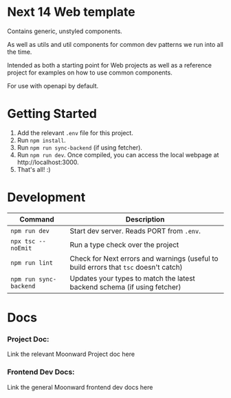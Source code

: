 # Next 14 Web template

Contains generic, unstyled components.

As well as utils and util components for common dev patterns we run into all the time.

Intended as both a starting point for Web projects as well as a reference project for examples on how to use common components.

For use with openapi by default.

# Getting Started

1. Add the relevant `.env` file for this project.
2. Run `npm install`.
3. Run `npm run sync-backend` (if using fetcher).
4. Run `npm run dev`. Once compiled, you can access the local webpage at http://localhost:3000.
5. That's all! :)

# Development

| Command                | Description                                                                          |
| ---------------------- | ------------------------------------------------------------------------------------ |
| `npm run dev`          | Start dev server. Reads PORT from `.env`.                                            |
| `npx tsc --noEmit`     | Run a type check over the project                                                    |
| `npm run lint`         | Check for Next errors and warnings (useful to build errors that `tsc` doesn't catch) |
| `npm run sync-backend` | Updates your types to match the latest backend schema (if using fetcher)             |

# Docs

### Project Doc:

Link the relevant Moonward Project doc here

### Frontend Dev Docs:

Link the general Moonward frontend dev docs here

<!-- # Advanced
## Reproducing Production-only errors
Compile server as if it's for prod:
`npm run build && npm run start`
This will help with
## Working on multiple projects
### Specifying a port to run dev server
e.g. `PORT=3007 npm run dev`


- structure
- file naming
    - folders: kebab case
    - files: same name as the default export


todo:
- Go back to older projects and find components to convert
- Make a dev project wiki
    - What docs?



goals:
- reduce dev inefficiencies
- improve inter-team clarity







src: Application Source Code.
lib: our "Project Library".
bin: executables for tooling. -->


<!-- Onboard setup stuff: 
npm i -g prettier ?
 -->